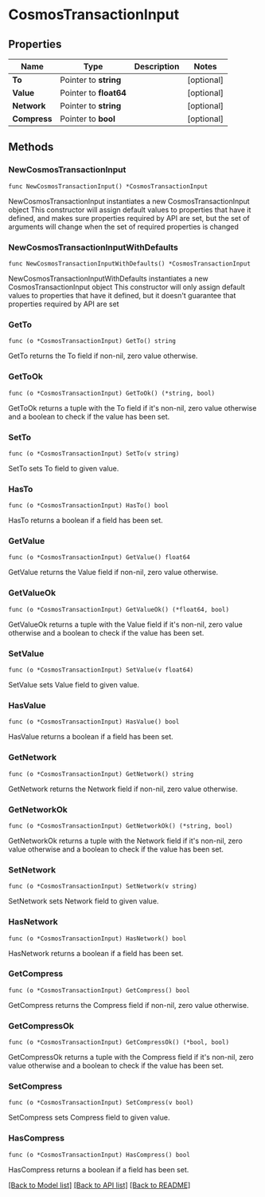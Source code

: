 # CosmosTransactionInput

## Properties

Name | Type | Description | Notes
------------ | ------------- | ------------- | -------------
**To** | Pointer to **string** |  | [optional] 
**Value** | Pointer to **float64** |  | [optional] 
**Network** | Pointer to **string** |  | [optional] 
**Compress** | Pointer to **bool** |  | [optional] 

## Methods

### NewCosmosTransactionInput

`func NewCosmosTransactionInput() *CosmosTransactionInput`

NewCosmosTransactionInput instantiates a new CosmosTransactionInput object
This constructor will assign default values to properties that have it defined,
and makes sure properties required by API are set, but the set of arguments
will change when the set of required properties is changed

### NewCosmosTransactionInputWithDefaults

`func NewCosmosTransactionInputWithDefaults() *CosmosTransactionInput`

NewCosmosTransactionInputWithDefaults instantiates a new CosmosTransactionInput object
This constructor will only assign default values to properties that have it defined,
but it doesn't guarantee that properties required by API are set

### GetTo

`func (o *CosmosTransactionInput) GetTo() string`

GetTo returns the To field if non-nil, zero value otherwise.

### GetToOk

`func (o *CosmosTransactionInput) GetToOk() (*string, bool)`

GetToOk returns a tuple with the To field if it's non-nil, zero value otherwise
and a boolean to check if the value has been set.

### SetTo

`func (o *CosmosTransactionInput) SetTo(v string)`

SetTo sets To field to given value.

### HasTo

`func (o *CosmosTransactionInput) HasTo() bool`

HasTo returns a boolean if a field has been set.

### GetValue

`func (o *CosmosTransactionInput) GetValue() float64`

GetValue returns the Value field if non-nil, zero value otherwise.

### GetValueOk

`func (o *CosmosTransactionInput) GetValueOk() (*float64, bool)`

GetValueOk returns a tuple with the Value field if it's non-nil, zero value otherwise
and a boolean to check if the value has been set.

### SetValue

`func (o *CosmosTransactionInput) SetValue(v float64)`

SetValue sets Value field to given value.

### HasValue

`func (o *CosmosTransactionInput) HasValue() bool`

HasValue returns a boolean if a field has been set.

### GetNetwork

`func (o *CosmosTransactionInput) GetNetwork() string`

GetNetwork returns the Network field if non-nil, zero value otherwise.

### GetNetworkOk

`func (o *CosmosTransactionInput) GetNetworkOk() (*string, bool)`

GetNetworkOk returns a tuple with the Network field if it's non-nil, zero value otherwise
and a boolean to check if the value has been set.

### SetNetwork

`func (o *CosmosTransactionInput) SetNetwork(v string)`

SetNetwork sets Network field to given value.

### HasNetwork

`func (o *CosmosTransactionInput) HasNetwork() bool`

HasNetwork returns a boolean if a field has been set.

### GetCompress

`func (o *CosmosTransactionInput) GetCompress() bool`

GetCompress returns the Compress field if non-nil, zero value otherwise.

### GetCompressOk

`func (o *CosmosTransactionInput) GetCompressOk() (*bool, bool)`

GetCompressOk returns a tuple with the Compress field if it's non-nil, zero value otherwise
and a boolean to check if the value has been set.

### SetCompress

`func (o *CosmosTransactionInput) SetCompress(v bool)`

SetCompress sets Compress field to given value.

### HasCompress

`func (o *CosmosTransactionInput) HasCompress() bool`

HasCompress returns a boolean if a field has been set.


[[Back to Model list]](../README.md#documentation-for-models) [[Back to API list]](../README.md#documentation-for-api-endpoints) [[Back to README]](../README.md)


